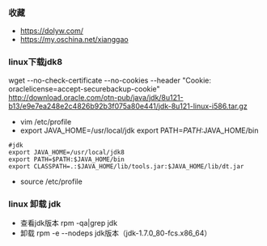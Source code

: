 ### 收藏
- https://dolyw.com/
- https://my.oschina.net/xianggao

### linux下载jdk8
wget --no-check-certificate --no-cookies --header "Cookie: oraclelicense=accept-securebackup-cookie" http://download.oracle.com/otn-pub/java/jdk/8u121-b13/e9e7ea248e2c4826b92b3f075a80e441/jdk-8u121-linux-i586.tar.gz
- vim /etc/profile
- export JAVA_HOME=/usr/local/jdk export PATH=$PATH:$JAVA_HOME/bin
~~~
#jdk
export JAVA_HOME=/usr/local/jdk8
export PATH=$PATH:$JAVA_HOME/bin
export CLASSPATH=.:$JAVA_HOME/lib/tools.jar:$JAVA_HOME/lib/dt.jar
~~~
- source /etc/profile


### linux 卸载 jdk
- 查看jdk版本 rpm -qa|grep jdk
- 卸载  rpm -e --nodeps jdk版本（jdk-1.7.0_80-fcs.x86_64）
